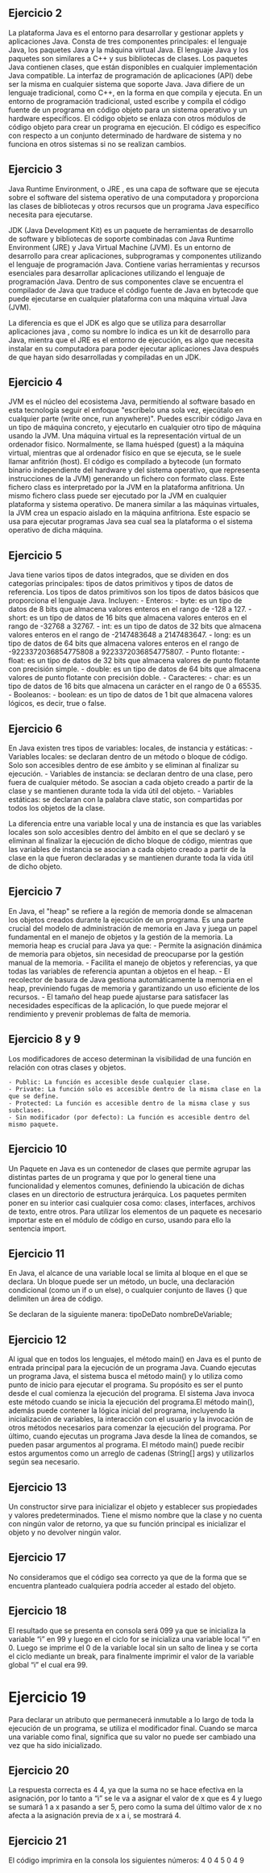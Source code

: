 ## Ejercicio 2

La plataforma Java es el entorno para desarrollar y gestionar applets y aplicaciones Java. Consta de tres componentes principales: el lenguaje Java, los paquetes Java y la máquina virtual Java.
El lenguaje Java y los paquetes son similares a C++ y sus bibliotecas de clases. Los paquetes Java contienen clases, que están disponibles en cualquier implementación Java compatible. La interfaz de programación de aplicaciones (API) debe ser la misma en cualquier sistema que soporte Java.
Java difiere de un lenguaje tradicional, como C++, en la forma en que compila y ejecuta. En un entorno de programación tradicional, usted escribe y compila el código fuente de un programa en código objeto para un sistema operativo y un hardware específicos. El código objeto se enlaza con otros módulos de código objeto para crear un programa en ejecución. El código es específico con respecto a un conjunto determinado de hardware de sistema y no funciona en otros sistemas si no se realizan cambios.


## Ejercicio 3

Java Runtime Environment, o JRE , es una capa de software que se ejecuta sobre el software del sistema operativo de una computadora y proporciona las clases de bibliotecas y otros recursos que un programa Java específico necesita para ejecutarse.

JDK (Java Development Kit) es un paquete de herramientas de desarrollo de software y bibliotecas de soporte combinadas con Java Runtime Environment (JRE) y Java Virtual Machine (JVM).
Es un entorno de desarrollo para crear aplicaciones, subprogramas y componentes utilizando el lenguaje de programación Java. Contiene varias herramientas y recursos esenciales para desarrollar aplicaciones utilizando el lenguaje de programación Java. Dentro de sus componentes clave se encuentra el compilador de Java que traduce el código fuente de Java en bytecode que puede ejecutarse en cualquier plataforma con una máquina virtual Java (JVM).

La diferencia es que el JDK es algo que se utiliza para desarrollar aplicaciones java , como su nombre lo indica es un kit de desarrollo para Java, mientra que el JRE es el entorno de ejecución, es algo que necesita instalar en su computadora para poder ejecutar aplicaciones Java después de que hayan sido desarrolladas y compiladas en un JDK.

## Ejercicio 4

JVM es el núcleo del ecosistema Java, permitiendo al software basado en esta tecnología seguir el enfoque "escríbelo una sola vez, ejecútalo en cualquier parte (write once, run anywhere)". Puedes escribir código Java en un tipo de máquina concreto, y ejecutarlo en cualquier otro tipo de máquina usando la JVM. Una máquina virtual es la representación virtual de un ordenador físico. Normalmente, se llama huésped (guest) a la máquina virtual, mientras que al ordenador físico en que se ejecuta, se le suele llamar anfitrión (host). El código es compilado a bytecode (un formato binario independiente del hardware y del sistema operativo, que representa instrucciones de la JVM) generando un fichero con formato class. Este fichero class es interpretado por la JVM en la plataforma anfitriona. Un mismo fichero class puede ser ejecutado por la JVM en cualquier plataforma y sistema operativo.
De manera similar a las máquinas virtuales, la JVM crea un espacio aislado en la máquina anfitriona. Este espacio se usa para ejecutar programas Java sea cual sea la plataforma o el sistema operativo de dicha máquina.

## Ejercicio 5

Java tiene varios tipos de datos integrados, que se dividen en dos categorías principales: tipos de datos primitivos y tipos de datos de referencia.
Los tipos de datos primitivos son los tipos de datos básicos que proporciona el lenguaje Java. Incluyen:
    - Enteros:
            - byte: es un tipo de datos de 8 bits que almacena valores enteros en el rango de -128 a 127.
            - short: es un tipo de datos de 16 bits que almacena valores enteros en el rango de -32768 a 32767.
            - int: es un tipo de datos de 32 bits que almacena valores enteros en el rango de -2147483648 a 2147483647.
            - long: es un tipo de datos de 64 bits que almacena valores enteros en el rango de -9223372036854775808 a 9223372036854775807.
    - Punto flotante:
            - float: es un tipo de datos de 32 bits que almacena valores de punto flotante con precisión simple.
            - double: es un tipo de datos de 64 bits que almacena valores de punto flotante con precisión doble.
    - Caracteres:
            - char: es un tipo de datos de 16 bits que almacena un carácter en el rango de 0 a 65535.
    - Booleanos:
            - boolean: es un tipo de datos de 1 bit que almacena valores lógicos, es decir, true o false.

## Ejercicio 6

 En Java existen tres tipos de variables: locales, de instancia y estáticas:
    - Variables locales: se declaran dentro de un método o bloque de código. Solo son accesibles dentro de ese ámbito y se eliminan al finalizar su ejecución.
    - Variables de instancia: se declaran dentro de una clase, pero fuera de cualquier método. Se asocian a cada objeto creado a partir de la clase y se mantienen durante toda la vida útil del objeto. 
    - Variables estáticas: se declaran con la palabra clave static, son compartidas por todos los objetos de la clase.

La diferencia entre una variable local y una de instancia es que las variables locales son solo accesibles dentro del ámbito en el que se declaró y se eliminan al finalizar la ejecución de dicho bloque de código, mientras que las variables de instancia se asocian a cada objeto creado a partir de la clase en la que fueron declaradas y se mantienen durante toda la vida útil de dicho objeto. 

## Ejercicio 7

En Java, el "heap" se refiere a la región de memoria donde se almacenan los objetos creados durante la ejecución de un programa. Es una parte crucial del modelo de administración de memoria en Java y juega un papel fundamental en el manejo de objetos y la gestión de la memoria.
La memoria heap es crucial para Java ya que: 
    - Permite la asignación dinámica de memoria para objetos, sin necesidad de preocuparse por la gestión manual de la memoria.
    - Facilita el manejo de objetos y referencias, ya que todas las variables de referencia apuntan a objetos en el heap.
    - El recolector de basura de Java gestiona automáticamente la memoria en el heap, previniendo fugas de memoria y garantizando un uso eficiente de los recursos.
    - El tamaño del heap puede ajustarse para satisfacer las necesidades específicas de la aplicación, lo que puede mejorar el rendimiento y prevenir problemas de falta de memoria.

## Ejercicio 8 y 9

Los modificadores de acceso determinan la visibilidad de una función en relación con otras clases y objetos.

    - Public: La función es accesible desde cualquier clase.
    - Private: La función sólo es accesible dentro de la misma clase en la que se define.
    - Protected: La función es accesible dentro de la misma clase y sus subclases.
    - Sin modificador (por defecto): La función es accesible dentro del mismo paquete.

## Ejercicio 10

Un Paquete en Java es un contenedor de clases que permite agrupar las distintas partes de un programa y que por lo general tiene una funcionalidad y elementos comunes, definiendo la ubicación de dichas clases en un directorio de estructura jerárquica.
Los paquetes permiten poner en su interior casi cualquier cosa como: clases, interfaces, archivos de texto, entre otros.
Para utilizar los elementos de un paquete es necesario importar este en el módulo de código en curso, usando para ello la sentencia import.

## Ejercicio 11

En Java, el alcance de una variable local se limita al bloque en el que se declara. Un bloque puede ser un método, un bucle, una declaración condicional (como un if o un else), o cualquier conjunto de llaves {} que delimiten un área de código.

Se declaran de la siguiente manera:
tipoDeDato nombreDeVariable;

## Ejercicio 12

Al igual que en todos los lenguajes, el método main() en Java es el punto de entrada principal para la ejecución de un programa Java. Cuando ejecutas un programa Java, el sistema busca el método main() y lo utiliza como punto de inicio para ejecutar el programa.
Su propósito es ser el punto desde el cual comienza la ejecución del programa. El sistema Java invoca este método cuando se inicia la ejecución del programa.El método main(), además puede contener la lógica inicial del programa, incluyendo la inicialización de variables, la interacción con el usuario y la invocación de otros métodos necesarios para comenzar la ejecución del programa. Por último, cuando ejecutas un programa Java desde la línea de comandos, se pueden pasar argumentos al programa. El método main() puede recibir estos argumentos como un arreglo de cadenas (String[] args) y utilizarlos según sea necesario.

## Ejercicio 13

Un constructor sirve para inicializar el objeto y establecer sus propiedades y valores predeterminados. Tiene el mismo nombre que la clase y no cuenta con ningún valor de retorno, ya que su función principal es inicializar el objeto y no devolver ningún valor.

## Ejercicio 17

No consideramos que el código sea correcto ya que de la forma que se encuentra planteado cualquiera podría acceder al estado del objeto.

## Ejercicio 18

El resultado que se presenta en consola será 099 ya que se inicializa la variable “i” en 99 y luego en el ciclo for se inicializa una variable local “i” en 0. Luego se imprime el 0 de la variable local sin un salto de linea y se corta el ciclo mediante un break, para finalmente imprimir el valor de la variable global “i” el cual era 99.

# Ejercicio 19

Para declarar un atributo que permanecerá inmutable a lo largo de toda la ejecución de un programa, se utiliza el modificador final. Cuando se marca una variable como final, significa que su valor no puede ser cambiado una vez que ha sido inicializado.

## Ejercicio 20

La respuesta correcta es 4 4, ya que la suma no se hace efectiva en la asignación, por lo tanto a “i” se le va a asignar el valor de x que es 4 y luego se sumará 1 a x pasando a ser 5, pero como la suma del último valor de x no afecta a la asignación previa de x a i, se mostrará 4.

## Ejercicio 21

El código imprimira en la consola los siguientes números:
4
0
4
5
0
4
9
